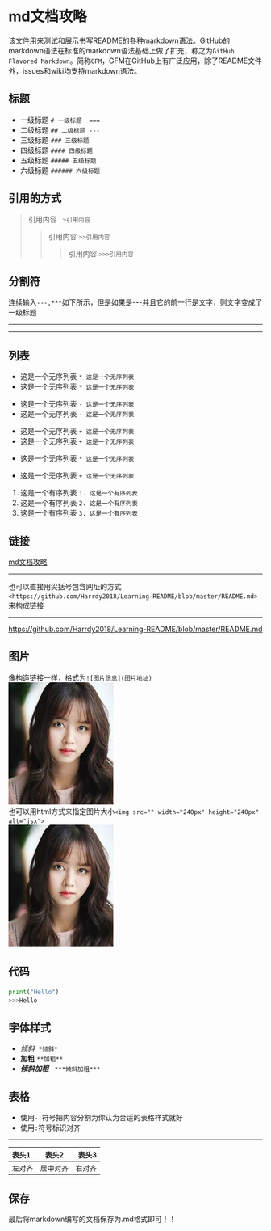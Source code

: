 md文档攻略
===
该文件用来测试和展示书写README的各种markdown语法。GitHub的markdown语法在标准的markdown语法基础上做了扩充，称之为`GitHub Flavored Markdown`。简称`GFM`，GFM在GitHub上有广泛应用，除了README文件外，issues和wiki均支持markdown语法。
## 标题
* 一级标题 `# 一级标题  ===`
* 二级标题 `## 二级标题 ---`
* 三级标题 `### 三级标题`
* 四级标题 `#### 四级标题`
* 五级标题 `##### 五级标题`
* 六级标题 `###### 六级标题`
## 引用的方式
>引用内容   `>引用内容`
>>引用内容  `>>引用内容`
>>>引用内容  `>>>引用内容`
## 分割符
连续输入`---,***`如下所示，但是如果是---并且它的前一行是文字，则文字变成了一级标题
***
---
## 列表
* 这是一个无序列表 `* 这是一个无序列表`
* 这是一个无序列表 `* 这是一个无序列表`

- 这是一个无序列表 `- 这是一个无序列表`
- 这是一个无序列表 `- 这是一个无序列表`

+ 这是一个无序列表 `+ 这是一个无序列表`
+ 这是一个无序列表 `+ 这是一个无序列表`

* 这是一个无序列表 `* 这是一个无序列表`
+ 这是一个无序列表 `+ 这是一个无序列表`

1. 这是一个有序列表 `1. 这是一个有序列表`
2. 这是一个有序列表 `2. 这是一个有序列表`
3. 这是一个有序列表 `3. 这是一个有序列表`
## 链接
[md文档攻略](https://github.com/Harrdy2018/Learning-README/blob/master/README.md)
***
也可以直接用尖括号包含网址的方式`<https://github.com/Harrdy2018/Learning-README/blob/master/README.md>`来构成链接
***
<https://github.com/Harrdy2018/Learning-README/blob/master/README.md>
## 图片
像构造链接一样，格式为`![图片信息](图片地址)`<br>
![金所炫](https://github.com/Harrdy2018/Learning-README/blob/master/jsx.jpg)<br>
也可以用html方式来指定图片大小`<img src="" width="240px" height="240px" alt="jsx">`<br>
<img src="https://github.com/Harrdy2018/Learning-README/blob/master/jsx.jpg" width="208px" height="242px" alt="金所炫">
## 代码
```python
print("Hello")
>>>Hello
```
## 字体样式
* *倾斜*  `*倾斜*`
* **加粗** `**加粗**`
* ***倾斜加粗***   `***倾斜加粗***`
## 表格
* 使用`-|`符号把内容分割为你认为合适的表格样式就好
* 使用`:`符号标识对齐
***
|表头1|表头2|表头3|
|:---|:---:|---:|
|左对齐|居中对齐|右对齐|
## 保存
最后将markdown编写的文档保存为.md格式即可！！
